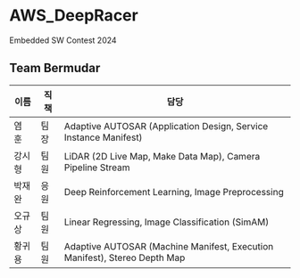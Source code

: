 # AWS_DeepRacer
Embedded SW Contest 2024

## Team Bermudar

|이름|직책|담당|
|---|---|----------------------|
|염 훈|팀  장|Adaptive AUTOSAR (Application Design, Service Instance Manifest)|
|강시형|팀  원|LiDAR (2D Live Map, Make Data Map), Camera Pipeline Stream|
|박재완|응  원|Deep Reinforcement Learning, Image Preprocessing|
|오규상|팀  원|Linear Regressing, Image Classification (SimAM)|
|황귀용|팀  원|Adaptive AUTOSAR (Machine Manifest, Execution Manifest), Stereo Depth Map|
